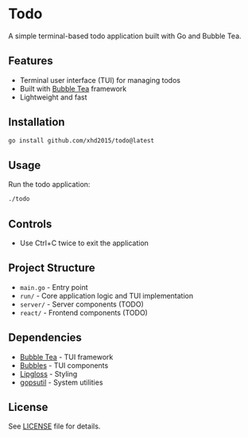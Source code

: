 # Todo

A simple terminal-based todo application built with Go and Bubble Tea.

## Features

- Terminal user interface (TUI) for managing todos
- Built with [Bubble Tea](https://github.com/charmbracelet/bubbletea) framework
- Lightweight and fast

## Installation

```sh
go install github.com/xhd2015/todo@latest
```


## Usage

Run the todo application:

```sh
./todo
```

## Controls

- Use Ctrl+C twice to exit the application

## Project Structure

- `main.go` - Entry point
- `run/` - Core application logic and TUI implementation
- `server/` - Server components (TODO)
- `react/` - Frontend components (TODO)

## Dependencies

- [Bubble Tea](https://github.com/charmbracelet/bubbletea) - TUI framework
- [Bubbles](https://github.com/charmbracelet/bubbles) - TUI components
- [Lipgloss](https://github.com/charmbracelet/lipgloss) - Styling
- [gopsutil](https://github.com/shirou/gopsutil) - System utilities

## License

See [LICENSE](LICENSE) file for details.